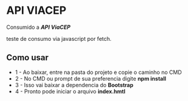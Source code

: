 # API VIACEP

Consumido a __*API ViaCEP*__

teste de consumo via javascript por fetch.

## Como usar

* 1 - Ao baixar, entre na pasta do projeto e copie o caminho no CMD
* 2 - No CMD ou prompt de sua preferencia digite __npm install__
* 3 - Isso vai baixar a dependencia do __Bootstrap__
* 4 - Pronto pode iniciar o arquivo __index.hmtl__